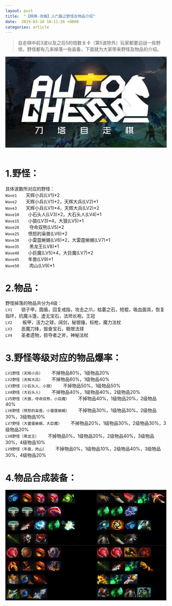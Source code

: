 ```yaml
---
layout: post
title:  "【棋典·攻略】入门篇之野怪及物品介绍"
date:  2019-03-10 10:11:26 +0800
categories: article
---
```

> 自走棋中前3波以及之后5的倍数关卡（第5波除外）玩家都要迎战一些野怪，野怪都有几率掉落一些装备，下面就为大家带来野怪及物品的介绍。

<center><img src="/images/2019-02-22-12-19-54.jpg"></center> 
<br/>

#  1.野怪：  
具体波数所对应的野怪：  
`Wave1`&emsp;&emsp;天辉小兵(LV1)*2  
`Wave2`&emsp;&emsp;天辉小兵(LV1)*2，天辉大兵(LV2)*1  
`Wave3`&emsp;&emsp;天辉小兵(LV1)*4，天辉大兵(LV2)*2  
`Wave10`&emsp;&emsp;小石头人(LV3)*2，大石头人(LV4)*1  
`Wave15`&emsp;&emsp;小狼(LV3)*4，大狼(LV5)*1  
`Wave20`&emsp;&emsp; 夺命双熊(LV5)*2  
`Wave25`&emsp;&emsp;愤怒的枭兽(LV6)*2  
`Wave30`&emsp;&emsp;小雷霆蜥蜴(LV6)*2，大雷霆蜥蜴(LV7)*1  
`Wave35`&emsp;&emsp; 黑龙王(LV8)*1  
`Wave40`&emsp;&emsp;小巨魔(LV5)*4，大巨魔(LV7)*2  
`Wave45`&emsp;&emsp;年兽(LV9)*1  
`Wave50`&emsp;&emsp; 肉山(LV9)*1  

#  2.物品：  
野怪掉落的物品共分为4级：  
`LV1`&emsp;&emsp;锁子甲，圆盾，回复戒指，攻击之爪，枯萎之石，短棍，吸血面具，恢复指环，抗魔斗篷，虚无宝石，法师长袍，王冠  
`LV2`&emsp;&emsp; 板甲，活力之球，阔剑，秘银锤，标枪，魔力法杖  
`LV3`&emsp;&emsp;恶魔刀锋，振奋宝石，极限法球  
`LV4`&emsp;&emsp;圣者遗物，掠夺者之斧，神秘法杖  

#  3.野怪等级对应的物品爆率：  
`LV1野怪（天辉小兵）`&emsp;&emsp;不掉物品80%，1级物品20%  
`LV2野怪（天辉大兵）`&emsp;&emsp;不掉物品60%，1级物品40%  
`LV3野怪（小石头人，小狼）`&emsp;&emsp;不掉物品50%，1级物品50%  
`LV4野怪（大石头人）`&emsp;&emsp;不掉物品40%，1级物品40%，2级物品20%  
`LV5野怪（大狼，夺命双熊，小巨魔）`&emsp;&emsp;不掉物品40%，1级物品20%，2级物品40%  
`LV6野怪（愤怒的枭兽，小雷霆蜥蜴）`&emsp;&emsp;不掉物品30%，1级物品30%，2级物品30%，3级物品10%  
`LV7野怪（大雷霆蜥蜴，大巨魔）`&emsp;&emsp;不掉物品20%，1级物品30%，2级物品30%，3级物品20%  
`LV8野怪（黑龙王）`&emsp;&emsp;不掉物品0%，1级物品20%，2级物品40%，3级物品30%，4级物品10%  
`LV9野怪（年兽，肉山）`&emsp;&emsp;不掉物品0%，1级物品10%，2级物品40%，3级物品30%，4级物品20%  

#  4.物品合成装备： 

![](/images/2019-03-10-22-05-42.jpg)
